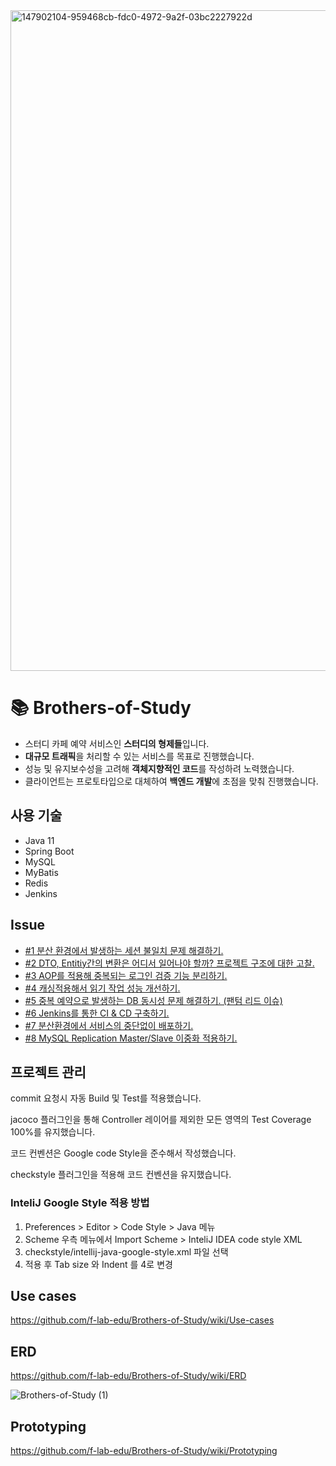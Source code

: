 <img width="1057" alt="147902104-959468cb-fdc0-4972-9a2f-03bc2227922d" src="https://user-images.githubusercontent.com/74256905/148158835-d8a3e76a-eb67-4340-bd55-621fa1e18c59.png">

# 📚 Brothers-of-Study
- 스터디 카페 예약 서비스인 **스터디의 형제들**입니다.
- **대규모 트래픽**을 처리할 수 있는 서비스를 목표로 진행했습니다. 
- 성능 및 유지보수성을 고려해 **객체지향적인 코드**를 작성하려 노력했습니다.
- 클라이언트는 프로토타입으로 대체하여 **백엔드 개발**에 초점을 맞춰 진행했습니다.

## 사용 기술
- Java 11
- Spring Boot
- MySQL
- MyBatis
- Redis
- Jenkins

## Issue

- [#1 분산 환경에서 발생하는 세션 불일치 문제 해결하기.](https://jinukix.tistory.com/127)
- [#2 DTO, Entitiy간의 변환은 어디서 일어나야 할까? 프로젝트 구조에 대한 고찰.](https://jinukix.tistory.com/135)
- [#3 AOP를 적용해 중복되는 로그인 검증 기능 분리하기.](https://jinukix.tistory.com/133)
- [#4 캐싱적용해서 읽기 작업 성능 개선하기.](https://jinukix.tistory.com/136)
- [#5 중복 예약으로 발생하는 DB 동시성 문제 해결하기. (팬텀 리드 이슈)](https://jinukix.tistory.com/137)
- [#6 Jenkins를 통한 CI & CD 구축하기.](https://jinukix.tistory.com/138)
- [#7 분산환경에서 서비스의 중단없이 배포하기.](https://jinukix.tistory.com/139)
- [#8 MySQL Replication Master/Slave 이중화 적용하기.](https://jinukix.tistory.com/140)

## 프로젝트 관리

commit 요청시 자동 Build 및 Test를 적용했습니다.

jacoco 플러그인을 통해 Controller 레이어를 제외한 모든 영역의 Test Coverage 100%를 유지했습니다.

코드 컨벤션은 Google code Style을 준수해서 작성했습니다.

checkstyle 플러그인을 적용해 코드 컨벤션을 유지했습니다.

### InteliJ Google Style 적용 방법

1. Preferences > Editor > Code Style > Java 메뉴
2. Scheme 우측 메뉴에서 Import Scheme > InteliJ IDEA code style XML
3. checkstyle/intellij-java-google-style.xml 파일 선택
4. 적용 후 Tab size 와 Indent 를 4로 변경

## Use cases

<https://github.com/f-lab-edu/Brothers-of-Study/wiki/Use-cases>

## ERD

<https://github.com/f-lab-edu/Brothers-of-Study/wiki/ERD>

![Brothers-of-Study (1)](https://user-images.githubusercontent.com/74256905/147106124-c84b41a5-6343-4cce-b0c5-51474aa1433e.png)

## Prototyping

<https://github.com/f-lab-edu/Brothers-of-Study/wiki/Prototyping>

